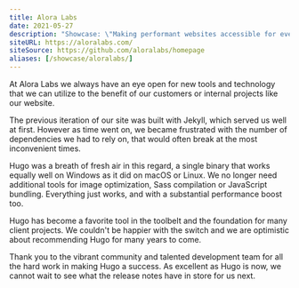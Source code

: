 ```yaml
---
title: Alora Labs
date: 2021-05-27
description: "Showcase: \"Making performant websites accessible for everyone.\""
siteURL: https://aloralabs.com/
siteSource: https://github.com/aloralabs/homepage
aliases: [/showcase/aloralabs/]
---
```


At Alora Labs we always have an eye open for new tools and technology that we can utilize to the benefit of our customers or internal projects like our website.

The previous iteration of our site was built with Jekyll, which served us well at first. However as time went on, we became frustrated with the number of dependencies we had to rely on, that would often break at the most inconvenient times. 

Hugo was a breath of fresh air in this regard, a single binary that works equally well on Windows as it did on macOS or Linux. We no longer need additional tools for image optimization, Sass compilation or JavaScript bundling. Everything just works, and with a substantial performance boost too.

Hugo has become a favorite tool in the toolbelt and the foundation for many client projects. We couldn't be happier with the switch and we are optimistic about recommending Hugo for many years to come. 

Thank you to the vibrant community and talented development team for all the hard work in making Hugo a success. As excellent as Hugo is now, we cannot wait to see what the release notes have in store for us next.